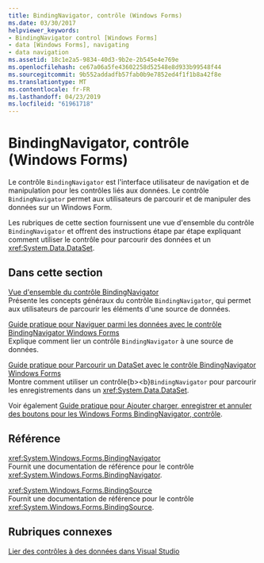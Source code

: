 ```yaml
---
title: BindingNavigator, contrôle (Windows Forms)
ms.date: 03/30/2017
helpviewer_keywords:
- BindingNavigator control [Windows Forms]
- data [Windows Forms], navigating
- data navigation
ms.assetid: 18c1e2a5-9834-40d3-9b2e-2b545e4e769e
ms.openlocfilehash: ce67a06a5fe43602258d52548e8d933b99548f44
ms.sourcegitcommit: 9b552addadfb57fab0b9e7852ed4f1f1b8a42f8e
ms.translationtype: MT
ms.contentlocale: fr-FR
ms.lasthandoff: 04/23/2019
ms.locfileid: "61961718"
---
```

# <a name="bindingnavigator-control-windows-forms"></a>BindingNavigator, contrôle (Windows Forms)
Le contrôle `BindingNavigator` est l'interface utilisateur de navigation et de manipulation pour les contrôles liés aux données. Le contrôle `BindingNavigator` permet aux utilisateurs de parcourir et de manipuler des données sur un Windows Form.  
  
 Les rubriques de cette section fournissent une vue d'ensemble du contrôle `BindingNavigator` et offrent des instructions étape par étape expliquant comment utiliser le contrôle pour parcourir des données et un <xref:System.Data.DataSet>.  
  
## <a name="in-this-section"></a>Dans cette section  
 [Vue d'ensemble du contrôle BindingNavigator](bindingnavigator-control-overview-windows-forms.md)  
 Présente les concepts généraux du contrôle `BindingNavigator`, qui permet aux utilisateurs de parcourir les éléments d'une source de données.  
  
 [Guide pratique pour Naviguer parmi les données avec le contrôle BindingNavigator Windows Forms](how-to-navigate-data-with-the-windows-forms-bindingnavigator-control.md)  
 Explique comment lier un contrôle `BindingNavigator` à une source de données.  
  
 [Guide pratique pour Parcourir un DataSet avec le contrôle BindingNavigator Windows Forms](move-through-a-dataset-with-wf-bindingnavigator-control.md)  
 Montre comment utiliser un contrôle<bpt i="1000001" x="1000001" type="formatting">{b&gt;</bpt><ept i="1000001">&lt;b}</ept>`BindingNavigator` pour parcourir les enregistrements dans un <xref:System.Data.DataSet>.  
  
 Voir également [Guide pratique pour Ajouter charger, enregistrer et annuler des boutons pour les Windows Forms BindingNavigator, contrôle](load-save-and-cancel-bindingnavigator.md).  
  
## <a name="reference"></a>Référence  
 <xref:System.Windows.Forms.BindingNavigator>  
 Fournit une documentation de référence pour le contrôle <xref:System.Windows.Forms.BindingNavigator>.  
  
 <xref:System.Windows.Forms.BindingSource>  
 Fournit une documentation de référence pour le contrôle <xref:System.Windows.Forms.BindingSource>.  
  
## <a name="related-sections"></a>Rubriques connexes  
 [Lier des contrôles à des données dans Visual Studio](/visualstudio/data-tools/bind-controls-to-data-in-visual-studio)
